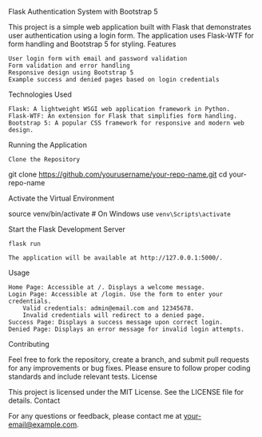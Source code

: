Flask Authentication System with Bootstrap 5

This project is a simple web application built with Flask that demonstrates user authentication using a login form. The application uses Flask-WTF for form handling and Bootstrap 5 for styling.
Features

    User login form with email and password validation
    Form validation and error handling
    Responsive design using Bootstrap 5
    Example success and denied pages based on login credentials

Technologies Used

    Flask: A lightweight WSGI web application framework in Python.
    Flask-WTF: An extension for Flask that simplifies form handling.
    Bootstrap 5: A popular CSS framework for responsive and modern web design.

Running the Application

    Clone the Repository


git clone https://github.com/yourusername/your-repo-name.git
cd your-repo-name

Activate the Virtual Environment

source venv/bin/activate  # On Windows use `venv\Scripts\activate`

Start the Flask Development Server

    flask run

    The application will be available at http://127.0.0.1:5000/.

Usage

    Home Page: Accessible at /. Displays a welcome message.
    Login Page: Accessible at /login. Use the form to enter your credentials.
        Valid credentials: admin@email.com and 12345678.
        Invalid credentials will redirect to a denied page.
    Success Page: Displays a success message upon correct login.
    Denied Page: Displays an error message for invalid login attempts.

Contributing

Feel free to fork the repository, create a branch, and submit pull requests for any improvements or bug fixes. Please ensure to follow proper coding standards and include relevant tests.
License

This project is licensed under the MIT License. See the LICENSE file for details.
Contact

For any questions or feedback, please contact me at your-email@example.com.